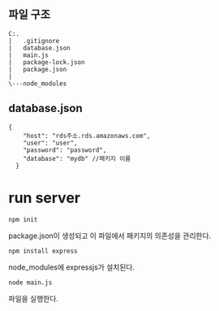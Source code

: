 ## 파일 구조
```
C:.
|   .gitignore
|   database.json
|   main.js
|   package-lock.json
|   package.json
|   
\---node_modules
```
## database.json
```
{
    "host": "rds주소.rds.amazonaws.com",
    "user": "user",
    "password": "password",
    "database": "mydb" //패키지 이름
  }
  ```
  # run server
  ```
  npm init
  ```
  package.json이 생성되고 이 파일에서 패키지의 의존성을 관리한다.

  ```
  npm install express
  ```
  node_modules에 expressjs가 설치된다.
  ```
  node main.js  
  ```
  파일을 실행한다.
